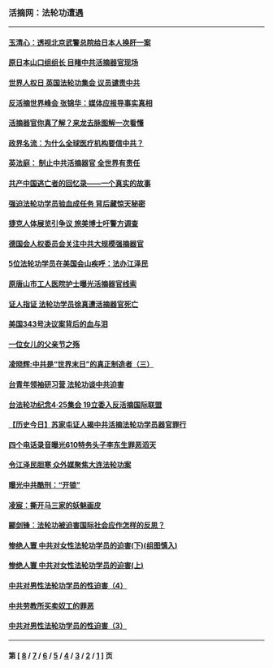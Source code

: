 ### 活摘网：法轮功遭遇
---
#### [玉清心：透视北京武警总院给日本人换肝一案](../../pages/nf5881/n13771978.md?06100430) 
#### [原日本山口组组长 目睹中共活摘器官现场](../../pages/nf5881/n13767360.md?06100430) 
#### [世界人权日 英国法轮功集会 议员谴责中共](../../pages/nf5881/n13431763.md?06100430) 
#### [反活摘世界峰会 张锦华：媒体应报导事实真相](../../pages/nf5881/n13278502.md?06100430) 
#### [活摘器官你真了解？来龙去脉图解一次看懂](../../pages/nf5881/n13013820.md?06100430) 
#### [政界名流：为什么全球医疗机构要信中共？](../../pages/nf5881/n11945479.md?06100430) 
#### [英法庭： 制止中共活摘器官 全世界有责任](../../pages/nf5881/n11330691.md?06100430) 
#### [共产中国逃亡者的回忆录——一个真实的故事](../../pages/nf5881/n10918649.md?06100430) 
#### [强迫法轮功学员验血成任务 背后藏惊天秘密](../../pages/nf5881/n4252384.md?06100430) 
#### [捷克人体展览引争议 旅美博士吁警方调查](../../pages/nf5881/n9429187.md?06100430) 
#### [德国会人权委员会关注中共大规模强摘器官](../../pages/nf5881/n8418950.md?06100430) 
#### [5位法轮功学员在美国会山疾呼：法办江泽民](../../pages/nf5881/n8101519.md?06100430) 
#### [原唐山市工人医院护士曝光活摘器官线索](../../pages/nf5881/n8076384.md?06100430) 
#### [证人指证 法轮功学员徐真遭活摘器官死亡](../../pages/nf5881/n8042467.md?06100430) 
#### [美国343号决议案背后的血与泪](../../pages/nf5881/n8020684.md?06100430) 
#### [一位女儿的父亲节之殇](../../pages/nf5881/n8014122.md?06100430) 
#### [凌晓辉:中共是“世界末日”的真正制造者（三）](../../pages/nf5881/n4210333.md?06100430) 
#### [台青年领袖研习营 法轮功谈中共迫害](../../pages/nf5881/n4141857.md?06100430) 
#### [台法轮功纪念4‧25集会 19立委入反活摘国际联盟](../../pages/nf5881/n4141821.md?06100430) 
#### [【历史今日】苏家屯证人揭中共活摘法轮功学员器官罪行](../../pages/nf5881/n4135912.md?06100430) 
#### [四个电话录音曝光610特务头子李东生罪恶滔天](../../pages/nf5881/n4040060.md?06100430) 
#### [令江泽民胆寒 众外媒聚焦大连法轮功案](../../pages/nf5881/n3932671.md?06100430) 
#### [曝光中共酷刑：“开锁”](../../pages/nf5881/n3889373.md?06100430) 
#### [凌宸：撕开马三家的妖魅画皮](../../pages/nf5881/n3849369.md?06100430) 
#### [郦剑锋：法轮功被迫害国际社会应作怎样的反思？](../../pages/nf5881/n3824560.md?06100430) 
#### [惨绝人寰 中共对女性法轮功学员的迫害(下)(组图慎入)](../../pages/nf5881/n3816285.md?06100430) 
#### [惨绝人寰 中共对女性法轮功学员的迫害(上)](../../pages/nf5881/n3815374.md?06100430) 
#### [中共对男性法轮功学员的性迫害（4）](../../pages/nf5881/n3769144.md?06100430) 
#### [中共劳教所买卖奴工的罪恶](../../pages/nf5881/n3769378.md?06100430) 
#### [中共对男性法轮功学员的性迫害（3）](../../pages/nf5881/n3768231.md?06100430) 

---
#### 第 [ [8](./8.md?06100430) / [7](./7.md?06100430) / [6](./6.md?06100430) / [5](./5.md?06100430) / [4](./4.md?06100430) / [3](./3.md?06100430) / [2](./2.md?06100430) / [1](./1.md?06100430) ] 页
